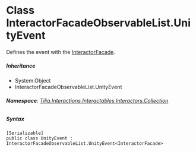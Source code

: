 # Class InteractorFacadeObservableList.UnityEvent

Defines the event with the [InteractorFacade].

##### Inheritance

* System.Object
* InteractorFacadeObservableList.UnityEvent

###### **Namespace**: [Tilia.Interactions.Interactables.Interactors.Collection]

##### Syntax

```
[Serializable]
public class UnityEvent : InteractorFacadeObservableList.UnityEvent<InteractorFacade>
```

[InteractorFacade]: ../../Interactors/InteractorFacade.md
[Tilia.Interactions.Interactables.Interactors.Collection]: README.md
